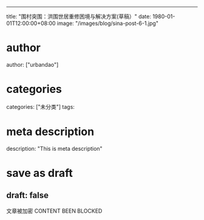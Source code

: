 
---
title: "围村突围：洪围世居重修困境与解决方案(草稿）"
date: 1980-01-01T12:00:00+08:00
image: "/images/blog/sina-post-6-1.jpg"
# author
author: ["urbandao"]
# categories
categories: ["未分类"]
tags: 
# meta description
description: "This is meta description"
# save as draft
draft: false
---

文章被加密 CONTENT BEEN BLOCKED

